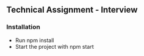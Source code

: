 ## Technical Assignment - Interview

### Installation

- Run npm install
- Start the project with npm start
